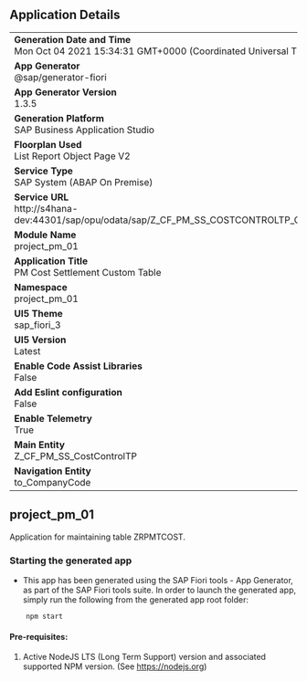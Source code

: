 ## Application Details
|               |
| ------------- |
|**Generation Date and Time**<br>Mon Oct 04 2021 15:34:31 GMT+0000 (Coordinated Universal Time)|
|**App Generator**<br>@sap/generator-fiori|
|**App Generator Version**<br>1.3.5|
|**Generation Platform**<br>SAP Business Application Studio|
|**Floorplan Used**<br>List Report Object Page V2|
|**Service Type**<br>SAP System (ABAP On Premise)|
|**Service URL**<br>http://s4hana-dev:44301/sap/opu/odata/sap/Z_CF_PM_SS_COSTCONTROLTP_CDS/
|**Module Name**<br>project_pm_01|
|**Application Title**<br>PM Cost Settlement Custom Table|
|**Namespace**<br>project_pm_01|
|**UI5 Theme**<br>sap_fiori_3|
|**UI5 Version**<br>Latest|
|**Enable Code Assist Libraries**<br>False|
|**Add Eslint configuration**<br>False|
|**Enable Telemetry**<br>True|
|**Main Entity**<br>Z_CF_PM_SS_CostControlTP|
|**Navigation Entity**<br>to_CompanyCode|

## project_pm_01

Application for maintaining table ZRPMTCOST.

### Starting the generated app

-   This app has been generated using the SAP Fiori tools - App Generator, as part of the SAP Fiori tools suite.  In order to launch the generated app, simply run the following from the generated app root folder:

```
    npm start
```

#### Pre-requisites:

1. Active NodeJS LTS (Long Term Support) version and associated supported NPM version.  (See https://nodejs.org)


